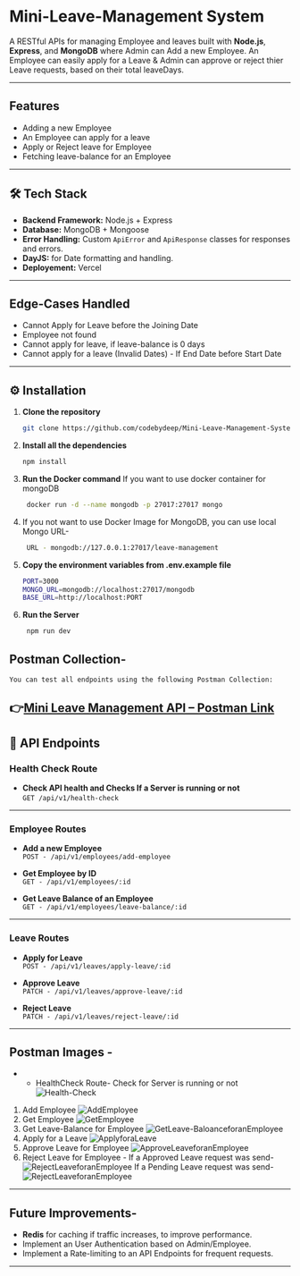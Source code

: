 # Mini-Leave-Management System

A RESTful APIs for managing Employee and leaves built with **Node.js**, **Express**, and **MongoDB** where Admin can Add a new Employee. An Employee can easily apply for a Leave & Admin can approve or reject thier Leave requests, based on their total leaveDays. 

---
## Features
- Adding a new Employee
- An Employee can apply for a leave
- Apply or Reject leave for Employee
- Fetching leave-balance for an Employee

---

## 🛠 Tech Stack

- **Backend Framework:** Node.js + Express
- **Database:** MongoDB + Mongoose
- **Error Handling:** Custom `ApiError` and `ApiResponse` classes for responses and errors.
- **DayJS:** for Date formatting and handling.
- **Deployement:** Vercel
---
## Edge-Cases Handled
- Cannot Apply for Leave before the Joining Date
- Employee not found
- Cannot apply for leave, if leave-balance is 0 days
- Cannot apply for a leave (Invalid Dates) - If End Date before Start Date
---
## ⚙️ Installation

1. **Clone the repository**
   ```bash
   git clone https://github.com/codebydeep/Mini-Leave-Management-System.git
   ```

2. **Install all the dependencies**
   ```bash
   npm install
   ```

3. **Run the Docker command** If you want to use docker container for mongoDB
   ```bash
    docker run -d --name mongodb -p 27017:27017 mongo
   ```

4. If you not want to use Docker Image for MongoDB, you can use local Mongo URL-
   ```bash
    URL - mongodb://127.0.0.1:27017/leave-management

   ```

5. **Copy the environment variables from .env.example file**
   ```bash
   PORT=3000
   MONGO_URL=mongodb://localhost:27017/mongodb
   BASE_URL=http://localhost:PORT
   ```

6. **Run the Server**
   ```bash
    npm run dev
   ```

## Postman Collection-

    You can test all endpoints using the following Postman Collection:
   
   👉[Mini Leave Management API – Postman Link](https://postman-api-team-5911.postman.co/workspace/My-Workspace~850edd4a-5a81-416a-85da-6fea6ae2c084/collection/43147937-6093ea50-5212-49fc-9987-1fa77fafe8f3?action=share&creator=43147937)
---

## 📌 API Endpoints


###  Health Check Route
- **Check API health and Checks If a Server is running or not**  
  `GET /api/v1/health-check`

---  

###  Employee Routes
- **Add a new Employee**  
  `POST - /api/v1/employees/add-employee`

- **Get Employee by ID**  
  `GET - /api/v1/employees/:id`

- **Get Leave Balance of an Employee**  
  `GET - /api/v1/employees/leave-balance/:id`

---

###  Leave Routes
- **Apply for Leave**  
  `POST - /api/v1/leaves/apply-leave/:id`

- **Approve Leave**  
  `PATCH - /api/v1/leaves/approve-leave/:id`

- **Reject Leave**  
  `PATCH - /api/v1/leaves/reject-leave/:id`
---
## Postman Images -

* - HealthCheck Route- Check for Server is running or not
![Health-Check](./public/images/Screenshot%202025-08-19%20210940.png)

1. Add Employee
![AddEmployee](./public/images/Screenshot%202025-08-19%20210430.png)
2. Get Employee
![GetEmployee](./public/images/Screenshot%202025-08-19%20210520.png)
3. Get Leave-Balance for Employee
![GetLeave-BaloanceforanEmployee](./public/images/Screenshot%202025-08-19%20210603.png)
4. Apply for a Leave
![ApplyforaLeave](./public/images/Screenshot%202025-08-19%20210758.png)
5. Approve Leave for Employee
![ApproveLeaveforanEmployee](./public/images/Screenshot%202025-08-19%20210832.png)
6. Reject Leave for Employee - 
If a Approved Leave request was send-
![RejectLeaveforanEmployee](./public/images/Screenshot%202025-08-19%20210918.png)
If a Pending Leave request was send-
![RejectLeaveforanEmployee](./public/images/Screenshot%202025-08-19%20212635.png)
---

## Future Improvements-

- **Redis** for caching if traffic increases, to improve performance.
- Implement an User Authentication based on Admin/Employee.
- Implement a Rate-limiting to an API Endpoints for frequent requests.
---